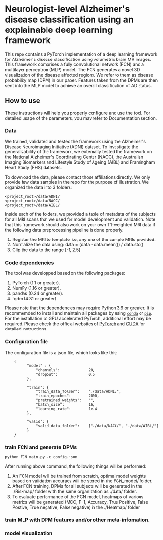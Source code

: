 # Neurologist-level Alzheimer's disease classification using an explainable deep learning framework

This repo contains a PyTorch implementation of a deep learning framework for Alzheimer's disease classification using volumetric brain MR images. This framework comprises a fully convolutional network (FCN) and a multilayer perceptron (MLP) model. The FCN generates a novel 3D visualization of the disease affected regions. We refer to them as disease probability map (DPM) in our paper. Features taken from the DPMs are then sent into the MLP model to achieve an overall classification of AD status. 

## How to use

These instructions will help you properly configure and use the tool. For detailed usage of the parameters, you may refer to Documentation section.

### Data

We trained, validated and tested the framework using the Alzheimer's Disease Neuroimaging Initiative (ADNI) dataset. To investigate the generalizability of the framework, we externally tested the framework on the National Alzheimer's Coordinating Center (NACC), the Australian Imaging Biomarkers and Lifestyle Study of Ageing (AIBL) and Framingham Heart Study (FHS) datasets.

To download the data, please contact those affiliations directly. We only provide few data samples in the repo for the purpose of illustration. We organized the data into 3 folders:

```
<project_root>/data/ADNI/
<project_root>/data/NACC/
<project_root>/data/AIBL/
```

Inside each of the folders, we provided a table of metadata of the subjects for all MRI scans that we used for model development and validation. Note that this framework should also work on your own T1-weighted MRI data if the following data preprocessing pipeline is done properly.

1. Register the MRI to template, i.e, any one of the sample MRIs provided.
2. Normalize the data using: data = (data - data.mean()) / data.std()
3. Clip the data to the range [-1, 2.5]

### Code dependencies

The tool was developped based on the following packages:

1. PyTorch (1.1 or greater).
2. NumPy (1.16 or greater).
3. pandas (0.24 or greater).
4. tqdm (4.31 or greater).

Please note that the dependencies may require Python 3.6 or greater. It is recommemded to install and maintain all packages by using [`conda`](https://www.anaconda.com/) or [`pip`](https://pypi.org/project/pip/). For the installation of GPU accelerated PyTorch, additional effort may be required. Please check the official websites of [PyTorch](https://pytorch.org/get-started/locally/) and [CUDA](https://developer.nvidia.com/cuda-downloads) for detailed instructions.

### Configuration file
The configuration file is a json file, which looks like this:

```
    {
          "model" : {
              "channels":             20,
              "dropout":              0.6
          },

          "train": {
              "train_data_folder":    "./data/ADNI/",   
              "train_epoches":        2000,             
              "pretrained_weights":   "",             
              "batch_size":           16,             
              "learning_rate":        1e-4
          },

          "valid": {
              "valid_data_folder":    ["./data/NACC/", "./data/AIBL/"]
          }
    }
```

### train FCN and generate DPMs
    python FCN_main.py -c config.json 
After running above command, the following things will be performed:
1. An FCN model will be trained from scratch, optimal model weights based on validation accuracy will be stored in the FCN_model/ folder.  
2. After FCN training, DPMs for all subjects will be generated in the ./Riskmap/ folder with the same organization as ./data/ folder.
3. To evaluate performance of the FCN model, heatmaps of various metrics will be generated (MCC, F-1, Accuracy, True Positive, False Postive, True negative, False negative) in the ./Heatmap/ folder.

### train MLP with DPM features and/or other meta-infomation. 


### model visualization
